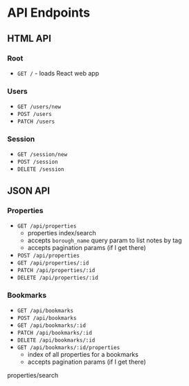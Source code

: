 # API Endpoints

## HTML API

### Root

- `GET /` - loads React web app

### Users

- `GET /users/new`
- `POST /users`
- `PATCH /users`

### Session

- `GET /session/new`
- `POST /session`
- `DELETE /session`

## JSON API

### Properties

- `GET /api/properties`
  - properties index/search
  - accepts `borough_name` query param to list notes by tag
  - accepts pagination params (if I get there)
- `POST /api/properties`
- `GET /api/properties/:id`
- `PATCH /api/properties/:id`
- `DELETE /api/properties/:id`

### Bookmarks

- `GET /api/bookmarks`
- `POST /api/bookmarks`
- `GET /api/bookmarks/:id`
- `PATCH /api/bookmarks/:id`
- `DELETE /api/bookmarks/:id`
- `GET /api/bookmarks/:id/properties`
  - index of all properties for a bookmarks
  - accepts pagination params (if I get there)



properties/search
